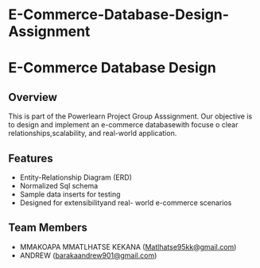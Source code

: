 # E-Commerce-Database-Design-Assignment

# E-Commerce Database Design

## Overview
This is part of the Powerlearn Project Group Asssignment. Our objective is to design and implement an e-commerce databasewith focuse o clear relationships,scalability, and real-world application.

## Features
- Entity-Relationship Diagram (ERD)
- Normalized Sql schema
- Sample data inserts for testing
- Designed for extensibilityand real- world e-commerce scenarios

 ## Team Members

- MMAKOAPA MMATLHATSE KEKANA (Matlhatse95kk@gmail.com)
- ANDREW (barakaandrew901@gmail.com)





